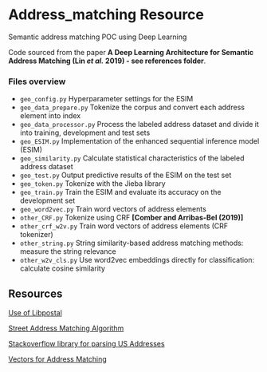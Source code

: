 # Address_matching Resource

Semantic address matching POC using Deep Learning

Code sourced from the paper **A Deep Learning Architecture for Semantic Address Matching (Lin *et al.* 2019) - see references folder**.

### Files overview

  - `geo_config.py` Hyperparameter settings for the ESIM
  - `geo_data_prepare.py` Tokenize the corpus and convert each address element into index
  - `geo_data_processor.py` Process the labeled address dataset and divide it into training, development and test sets
  - `geo_ESIM.py` Implementation of the enhanced sequential inference model (ESIM)
  - `geo_similarity.py` Calculate statistical characteristics of the labeled address dataset
  - `geo_test.py` Output predictive results of the ESIM on the test set
  - `geo_token.py` Tokenize with the Jieba library
  - `geo_train.py` Train the ESIM and evaluate its accuracy on the development set
  - `geo_word2vec.py` Train word vectors of address elements
  - `other_CRF.py` Tokenize using CRF **[Comber and Arribas-Bel (2019)]** 
  - `other_crf_w2v.py` Train word vectors of address elements (CRF tokenizer)
  - `other_string.py` String similarity-based address matching methods: measure the string relevance
  - `other_w2v_cls.py` Use word2vec embeddings directly for classification: calculate cosine similarity


## Resources
[Use of Libpostal](https://stackoverflow.com/questions/54599526/why-does-libpostal-pypostal-expand-address-output-an-array)

[Street Address Matching Algorithm](https://medium.com/streetgroup/a-street-group-address-matching-algorithm-e7e1444767cd)

[Stackoverflow library for parsing US Addresses](https://stackoverflow.com/questions/9463471/is-there-a-library-for-parsing-us-addresses)

[Vectors for Address Matching](https://datascience.stackexchange.com/questions/15832/how-to-create-vectors-from-text-for-address-matching-using-binary-classification)

